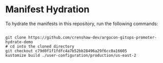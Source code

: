 
# Manifest Hydration

To hydrate the manifests in this repository, run the following commands:

```shell

git clone https://github.com/crenshaw-dev/argocon-gitops-promoter-hydrate-demo
# cd into the cloned directory
git checkout c79d0f1f1fdfc4a7b52bb28496a29f6cc0a16605
kustomize build ./user-configuration/production/us-east-2
```